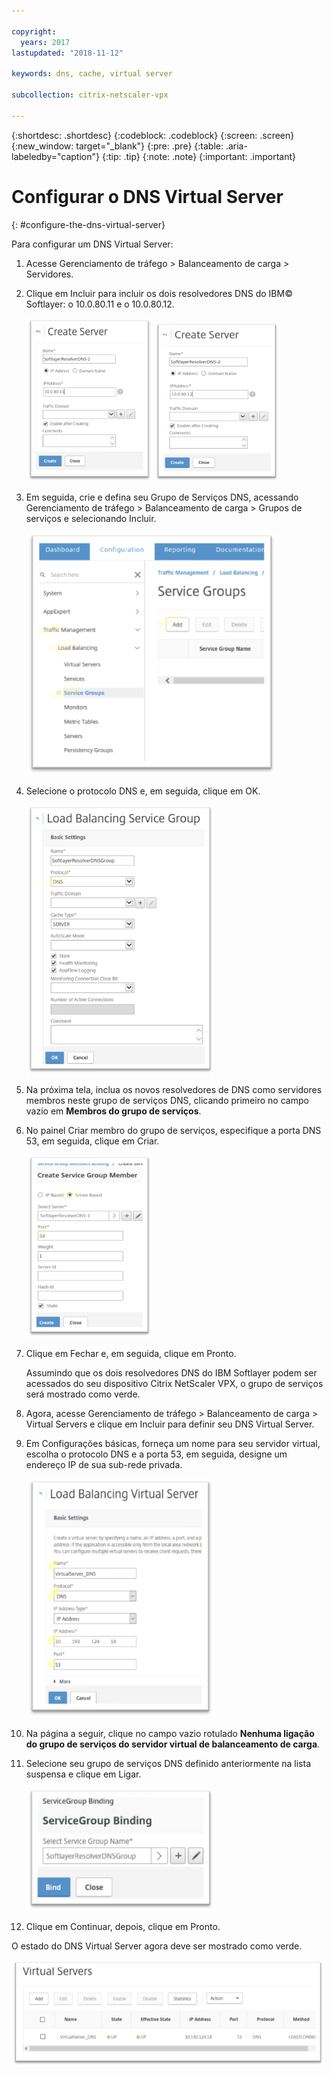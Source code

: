 ```yaml
---

copyright:
  years: 2017
lastupdated: "2018-11-12"

keywords: dns, cache, virtual server

subcollection: citrix-netscaler-vpx

---
```


{:shortdesc: .shortdesc}
{:codeblock: .codeblock}
{:screen: .screen}
{:new_window: target="_blank"}
{:pre: .pre}
{:table: .aria-labeledby="caption"}
{:tip: .tip}
{:note: .note}
{:important: .important}

# Configurar o DNS Virtual Server
{: #configure-the-dns-virtual-server}

Para configurar um DNS Virtual Server:

1. Acesse Gerenciamento de tráfego > Balanceamento de carga > Servidores.
2. Clique em Incluir para incluir os dois resolvedores DNS do IBM© Softlayer: o 10.0.80.11 e o 10.0.80.12.

	<img src="images/fp5.png" alt="drawing" style="width: 200px;"/> <img src="images/fp5b.png" alt="drawing" style="width: 200px;"/>

3. Em seguida, crie e defina seu Grupo de Serviços DNS, acessando Gerenciamento de tráfego > Balanceamento de carga > Grupos de serviços e selecionando Incluir.

	<img src="images/fp6.png" alt="drawing" style="width: 400px;"/>

4. Selecione o protocolo DNS e, em seguida, clique em OK.

	<img src="images/fp7.png" alt="drawing" style="width: 300px;"/>

5. Na próxima tela, inclua os novos resolvedores de DNS como servidores membros neste grupo de serviços DNS, clicando primeiro no campo vazio em **Membros do grupo de serviços**.

6. No painel Criar membro do grupo de serviços, especifique a porta DNS 53, em seguida, clique em Criar.

	<img src="images/fp8.png" alt="drawing" style="width: 200px;"/>

7. Clique em Fechar e, em seguida, clique em Pronto.

	Assumindo que os dois resolvedores DNS do IBM Softlayer podem ser acessados do seu dispositivo Citrix NetScaler VPX, o grupo de serviços será mostrado como verde.

8. Agora, acesse Gerenciamento de tráfego > Balanceamento de carga > Virtual Servers e clique em Incluir para definir seu DNS Virtual Server.
9. Em Configurações básicas, forneça um nome para seu servidor virtual, escolha o protocolo DNS e a porta 53, em seguida, designe um endereço IP de sua sub-rede privada.

	<img src="images/fp9.png" alt="drawing" style="width: 300px;"/>

10. Na página a seguir, clique no campo vazio rotulado **Nenhuma ligação do grupo de serviços do servidor virtual de balanceamento de carga**.
11. Selecione seu grupo de serviços DNS definido anteriormente na lista suspensa e clique em Ligar.  

	<img src="images/fp10.png" alt="drawing" style="width: 300px;"/>

12. Clique em Continuar, depois, clique em Pronto.

O estado do DNS Virtual Server agora deve ser mostrado como verde.

<img src="images/fp11.png" alt="drawing" style="width: 500px;"/>
